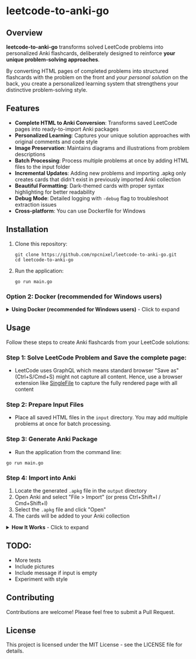 # leetcode-to-anki-go

## Overview
**leetcode-to-anki-go** transforms solved LeetCode problems into personalized Anki flashcards, deliberately designed to reinforce **your unique problem-solving approaches**.

By converting HTML pages of completed problems into structured flashcards with the problem on the front and *your personal solution* on the back, you create a personalized learning system that strengthens your distinctive problem-solving style.

## Features

- **Complete HTML to Anki Conversion**: Transforms saved LeetCode pages into ready-to-import Anki packages
- **Personalized Learning**: Captures your unique solution approaches with original comments and code style
- **Image Preservation**: Maintains diagrams and illustrations from problem descriptions
- **Batch Processing**: Process multiple problems at once by adding HTML files to the input folder
- **Incremental Updates**: Adding new problems and importing .apkg only creates cards that didn't exist in previously imported Anki collection
- **Beautiful Formatting**: Dark-themed cards with proper syntax highlighting for better readability
- **Debug Mode**: Detailed logging with `-debug` flag to troubleshoot extraction issues
- **Cross-platform**: You can use Dockerfile for Windows

## Installation

1. Clone this repository:
   ```
   git clone https://github.com/npcnixel/leetcode-to-anki-go.git
   cd leetcode-to-anki-go
   ```

2. Run the application:
   ```
   go run main.go 
   ```

### Option 2: Docker (recommended for Windows users)

<details>
<summary><b>Using Docker (recommended for Windows users)</b> - Click to expand</summary>

If you're on Windows or prefer not to install Go locally, you can use Docker instead:

1. Install [Docker Desktop](https://www.docker.com/products/docker-desktop/)

2. Clone this repository:
   ```
   git clone https://github.com/npcnixel/leetcode-to-anki-go.git
   cd leetcode-to-anki-go
   ```

3. Build the Docker image:
   ```
   docker build -t leetcode-to-anki .
   ```

4. Run the container:
   ```
   docker run --rm -v "$(pwd)/input:/app/input" -v "$(pwd)/output:/app/output" leetcode-to-anki
   ```

   For Windows CMD:
   ```
   docker run --rm -v "%cd%/input:/app/input" -v "%cd%/output:/app/output" leetcode-to-anki
   ```

   For Windows PowerShell:
   ```
   docker run --rm -v "${PWD}/input:/app/input" -v "${PWD}/output:/app/output" leetcode-to-anki
   ```

   To run with debug mode, add the `-debug` flag:
   ```
   docker run --rm -v "$(pwd)/input:/app/input" -v "$(pwd)/output:/app/output" leetcode-to-anki -debug
   ```

5. The output will be available in the `output` directory, just as with the local installation

</details>

## Usage

Follow these steps to create Anki flashcards from your LeetCode solutions:

### Step 1: Solve LeetCode Problem and **Save the complete page**: 
   - LeetCode uses GraphQL which means standard browser "Save as" (Ctrl+S/Cmd+S) might not capture all content. Hence, use a browser extension like [SingleFile](https://chromewebstore.google.com/detail/singlefile/mpiodijhokgodhhofbcjdecpffjipkle) to capture the fully rendered page with all content

### Step 2: Prepare Input Files

   - Place all saved HTML files in the `input` directory. You may add multiple problems at once for batch processing.

### Step 3: Generate Anki Package

   - Run the application from the command line:

```
go run main.go
```

### Step 4: Import into Anki

1. Locate the generated `.apkg` file in the `output` directory
2. Open Anki and select "File > Import" (or press Ctrl+Shift+I / Cmd+Shift+I)
3. Select the `.apkg` file and click "Open"
4. The cards will be added to your Anki collection

<details>
<summary><b>How It Works</b> - Click to expand</summary>

### Directory Structure

- `input/`: Place saved LeetCode HTML files here
- `output/`: Generated Anki package will be saved here

### Process

1. **HTML Parsing**: The application scans the `input` directory and parses all HTML files
2. **Content Extraction**: For each file, it extracts:
   - Problem title and unique identifier
   - Complete problem description with examples
   - Images and diagrams (embedded in the HTML)
   - Your solution code with comments and formatting
3. **Card Generation**: Creates Anki cards with:
   - Front: Problem statement with all examples and constraints
   - Back: Your complete solution with syntax highlighting
4. **Package Creation**: Builds an Anki package (`.apkg`) with all extracted content
5. **Incremental Updates**: When you import the package into Anki:
   - Only new problems are added as new cards
   - Existing problems are not duplicated
   - Your existing collection remains intact
6. **Debugging Support**: With the `-debug` flag, detailed logs show exactly what's being extracted and how it's being processed
7. Heavily relies on [genanki-go](https://github.com/npcnixel/genanki-go) library for generating notes, decks, package and so on.
</details>

## TODO:
* More tests
* Include pictures
* Include message if input is empty
* Experiment with style

## Contributing

Contributions are welcome! Please feel free to submit a Pull Request.

## License

This project is licensed under the MIT License - see the LICENSE file for details.
